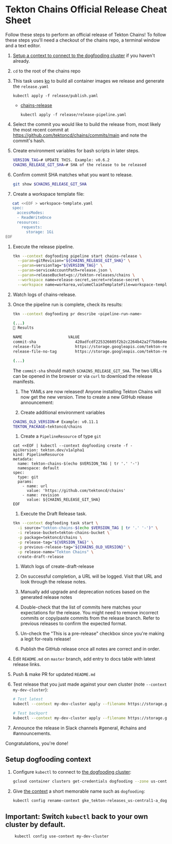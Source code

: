 # Tekton Chains Official Release Cheat Sheet

Follow these steps to perform an official release of Tekton Chains!
To follow these steps you'll need a checkout of the chains repo, a terminal window and a text editor.

1. [Setup a context to connect to the dogfooding cluster](#setup-dogfooding-context) if you haven't already.

1. `cd` to the root of the chains repo

1. 
     This task uses [ko](https://github.com/google/ko) to build all container images we release and generate the `release.yaml`
     ```shell script
     kubectl apply -f release/publish.yaml
     ```
   - [chains-release](release-pipeline.yaml)
     ```shell script
     kubectl apply -f release/release-pipeline.yaml
     ```

1. Select the commit you would like to build the release from, most likely the
   most recent commit at https://github.com/tektoncd/chains/commits/main
   and note the commit's hash.

1. Create environment variables for bash scripts in later steps.

    ```bash
    VERSION_TAG=# UPDATE THIS. Example: v0.6.2
    CHAINS_RELEASE_GIT_SHA=# SHA of the release to be released
    ```

1. Confirm commit SHA matches what you want to release.

    ```bash
    git show $CHAINS_RELEASE_GIT_SHA
    ```

1. Create a workspace template file:

```bash
   cat <<EOF > workspace-template.yaml
   spec:
     accessModes:
     - ReadWriteOnce
     resources:
       requests:
         storage: 1Gi
EOF
```

1. Execute the release pipeline.


    ```bash
    tkn --context dogfooding pipeline start chains-release \
      --param=gitRevision="${CHAINS_RELEASE_GIT_SHA}" \
      --param=versionTag="${VERSION_TAG}" \
      --param=serviceAccountPath=release.json \
      --param=releaseBucket=gs://tekton-releases/chains \
      --workspace name=release-secret,secret=release-secret \
      --workspace name=workarea,volumeClaimTemplateFile=workspace-template.yaml
    ```

1. Watch logs of chains-release.

1. Once the pipeline run is complete, check its results:

   ```bash
   tkn --context dogfooding pr describe <pipeline-run-name>

   (...)
   📝 Results

   NAME                    VALUE
   commit-sha                 420adfcdf225326605f2b2c2264b42a2f7b86e4e
   release-file               https://storage.googleapis.com/tekton-releases/chains/previous/v0.13.0/release.yaml
   release-file-no-tag        https://storage.googleapis.com/tekton-releases/chains/previous/v0.13.0/release.notag.yaml

   (...)
   ```

   The `commit-sha` should match `$CHAINS_RELEASE_GIT_SHA`.
   The two URLs can be opened in the browser or via `curl` to download the release manifests.

    1. The YAMLs are now released! Anyone installing Tekton Chains will now get the new version. Time to create a new GitHub release announcement:

    1. Create additional environment variables

    ```bash
    CHAINS_OLD_VERSION=# Example: v0.11.1
    TEKTON_PACKAGE=tektoncd/chains
    ```

    1. Create a `PipelineResource` of type `git`

    ```shell
    cat <<EOF | kubectl --context dogfooding create -f -
    apiVersion: tekton.dev/v1alpha1
    kind: PipelineResource
    metadata:
      name: tekton-chains-$(echo $VERSION_TAG | tr '.' '-')
      namespace: default
    spec:
      type: git
      params:
        - name: url
          value: 'https://github.com/tektoncd/chains'
        - name: revision
          value: ${CHAINS_RELEASE_GIT_SHA}
    EOF
    ```

    1. Execute the Draft Release task.

    ```bash
    tkn --context dogfooding task start \
      -i source="tekton-chains-$(echo $VERSION_TAG | tr '.' '-')" \
      -i release-bucket=tekton-chains-bucket \
      -p package=tektoncd/chains \
      -p release-tag="${VERSION_TAG}" \
      -p previous-release-tag="${CHAINS_OLD_VERSION}" \
      -p release-name="Tekton Chains" \
      create-draft-release
    ```

    1. Watch logs of create-draft-release

    1. On successful completion, a URL will be logged. Visit that URL and look through the release notes.
      1. Manually add upgrade and deprecation notices based on the generated release notes
      1. Double-check that the list of commits here matches your expectations
         for the release. You might need to remove incorrect commits or copy/paste commits
         from the release branch. Refer to previous releases to confirm the expected format.

    1. Un-check the "This is a pre-release" checkbox since you're making a legit for-reals release!

    1. Publish the GitHub release once all notes are correct and in order.

1. Edit `README.md` on `master` branch, add entry to docs table with latest release links.

1. Push & make PR for updated `README.md`

1. Test release that you just made against your own cluster (note `--context my-dev-cluster`):

    ```bash
    # Test latest
    kubectl --context my-dev-cluster apply --filename https://storage.googleapis.com/tekton-releases/chains/latest/release.yaml
    ```

    ```bash
    # Test backport
    kubectl --context my-dev-cluster apply --filename https://storage.googleapis.com/tekton-releases/chains/previous/$VERSION_TAG/release.yaml
    ```

1. Announce the release in Slack channels #general, #chains and #announcements.

Congratulations, you're done!

## Setup dogfooding context

1. Configure `kubectl` to connect to
   [the dogfooding cluster](https://github.com/tektoncd/plumbing/blob/main/docs/dogfooding.md):

    ```bash
    gcloud container clusters get-credentials dogfooding --zone us-central1-a --project tekton-releases
    ```

1. Give [the context](https://kubernetes.io/docs/tasks/access-application-cluster/configure-access-multiple-clusters/)
   a short memorable name such as `dogfooding`:

   ```bash
   kubectl config rename-context gke_tekton-releases_us-central1-a_dogfooding dogfooding
   ```

## Important: Switch `kubectl` back to your own cluster by default.

```bash
    kubectl config use-context my-dev-cluster
```
